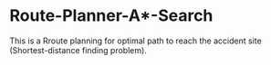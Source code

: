 # Route-Planner-A*-Search

This is a Rroute planning for optimal path to reach the accident site (Shortest-distance finding problem). 
